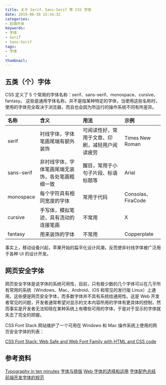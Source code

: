 ```yaml
---
title: 关于 Serif、Sans-Serif 等 CSS 字体
date: 2019-06-30 15:34:32
categories:
- 前端开发
keywords:
- 字体
- Serif
- Sans-Serif
tags:
- 字体
-
thumbnail:
---
```


## 五类（个）字体

CSS 定义了 5 个常用的字体名称：serif、sans-serif、monospace、cursive、fantasy。 这些是通用字体名称，并不是指某种特定的字体，当使用这些名称时，使用的字体完全取决于浏览器，而且也会因为所运行的操作系统不同有所差异。

名称|含义|用法|示例
:--|:--|:--|:--
serif|衬线字体，字体笔画尾端有额外装饰|可阅读性好，常用于文章、印刷，减轻用户阅读疲劳|Times New Roman
sans-serif|非衬线字体，字体笔画尾端无装饰，各处笔画粗细一致|醒目，常用于小句子片段、标语标题等|Arial
monospace|每个字符具有相同宽度的字体|常用于代码|Consolas、FiraCode
cursive|手写体，模拟笔迹，具有流动的连接笔画|不常用|X
fantasy|用来装饰的字体|不常用|Copperplate

事实上，移动设备兴起，苹果开始的扁平化设计风潮，反而使非衬线字体被广泛用于各种 UI 的设计开发。

## 网页安全字体

网页安全字体是说字体的系统可用性，目前，只有极少数的几个字体可以在几乎所有常用的系统（Windows、Mac、Android、iOS 和常见的发行版 Linux）上通用，这些便是网页安全字体，而多数字体并不具有系统给通用性。这是 Web 开发者常见的问题，开发者通常希望对显示的文本内容所用的字体有更具体的控制，然而事实是开发者无法知晓在某种系统上有哪些可用的字体，于是对于显示的字体就失去了完全的把握。

CSS Font Stack 网站维护了一个可用在 Windows 和 Mac 操作系统上使用的网页安全字体的列表：

[CSS Font Stack: Web Safe and Web Font Family with HTML and CSS code](https://www.cssfontstack.com/)

## 参考资料

[Typography in ten minutes](https://practicaltypography.com/typography-in-ten-minutes.html)
[字体与排版](https://juejin.im/entry/56f4b708efa631005cc98599)
[Web 字体的选择和运用](https://juejin.im/entry/577366f8128fe100560c93c6)
[字体配色总结](https://juejin.im/entry/59e87972f265da4320025a59)
[前端开发字体的规范](http://caibaojian.com/webfont.html)
